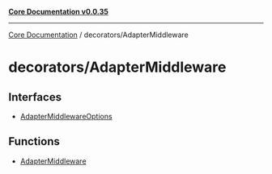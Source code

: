 [**Core Documentation v0.0.35**](../../README.md)

***

[Core Documentation](../../modules.md) / decorators/AdapterMiddleware

# decorators/AdapterMiddleware

## Interfaces

- [AdapterMiddlewareOptions](interfaces/AdapterMiddlewareOptions.md)

## Functions

- [AdapterMiddleware](functions/AdapterMiddleware.md)
